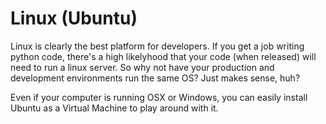 # Linux (Ubuntu)

Linux is clearly the best platform for developers.  If you get a job writing python code, there's a high 
likelyhood that your code (when released) will need to run a linux server.  So why not have your 
production and development environments run the same OS?  Just makes sense, huh?

Even if your computer is running OSX or Windows, you can easily install Ubuntu as a Virtual Machine to play around with it.
